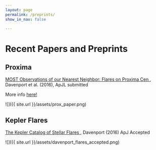 ```yaml
---
layout: page
permalink: /preprints/
show_in_nav: false

---
```



# Recent Papers and Preprints


## Proxima
<a href="https://dl.dropboxusercontent.com/u/47240764/davenport_proxima_flares.pdf">
MOST Observations of our Nearest Neighbor: Flares on Proxima Cen
</a>, Davenport et al. (2016), ApJL submitted

More info [here!](http://www.ifweassume.com/2016/08/flares-on-proxima-cen.html)

![]({{ site.url }}/assets/prox_paper.png)


## Kepler Flares
<a href="https://arxiv.org/abs/1607.03494">
The Kepler Catalog of Stellar Flares
</a>, Davenport (2016) ApJ Accepted



![]({{ site.url }}/assets/davenport_flares_accepted.png)
